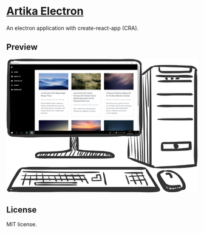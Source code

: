 # [Artika Electron](https://github.com/prianto/artika-electron)

An electron application with create-react-app (CRA).

## Preview

![Artika Electron Preview](public/preview.jpg?raw=true "Artika Electron")

## License

MIT license.
